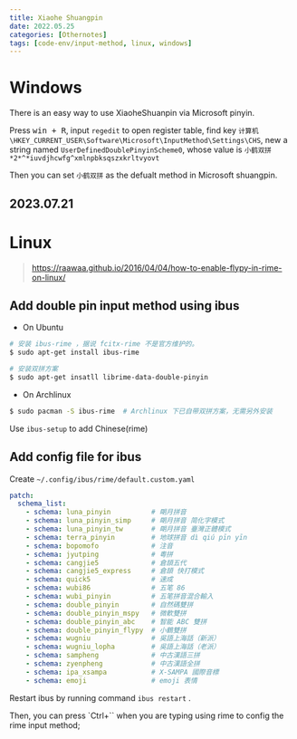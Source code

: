 ```yaml
---
title: Xiaohe Shuangpin
date: 2022.05.25
categories: [Othernotes]
tags: [code-env/input-method, linux, windows]
---
```


# Windows

There is an easy way to use XiaoheShuanpin via Microsoft pinyin.

Press <kbd>win + R</kbd>, input `regedit` to open register table, find key `计算机\HKEY_CURRENT_USER\Software\Microsoft\InputMethod\Settings\CHS`, new a string named `UserDefinedDoublePinyinScheme0`, whose value is `小鹤双拼*2*^*iuvdjhcwfg^xmlnpbksqszxkrltvyovt`

Then you can set `小鹤双拼` as the defualt method in Microsoft shuangpin.

## 2023.07.21

# Linux

> https://raawaa.github.io/2016/04/04/how-to-enable-flypy-in-rime-on-linux/

## Add double pin input method using ibus

- On Ubuntu

```bash
# 安装 ibus-rime ，据说 fcitx-rime 不是官方维护的。
$ sudo apt-get install ibus-rime

# 安装双拼方案
$ sudo apt-get insatll librime-data-double-pinyin
```

- On Archlinux

```bash
$ sudo pacman -S ibus-rime  # Archlinux 下已自带双拼方案，无需另外安装
```

Use `ibus-setup` to add Chinese(rime)

## Add config file for ibus

Create `~/.config/ibus/rime/default.custom.yaml`

```yaml
patch:
  schema_list:
    - schema: luna_pinyin          # 朙月拼音
    - schema: luna_pinyin_simp     # 朙月拼音 简化字模式
    - schema: luna_pinyin_tw       # 朙月拼音 臺灣正體模式
    - schema: terra_pinyin         # 地球拼音 dì qiú pīn yīn
    - schema: bopomofo             # 注音
    - schema: jyutping             # 粵拼
    - schema: cangjie5             # 倉頡五代
    - schema: cangjie5_express     # 倉頡 快打模式
    - schema: quick5               # 速成
    - schema: wubi86               # 五笔 86
    - schema: wubi_pinyin          # 五笔拼音混合輸入
    - schema: double_pinyin        # 自然碼雙拼
    - schema: double_pinyin_mspy   # 微軟雙拼
    - schema: double_pinyin_abc    # 智能 ABC 雙拼
    - schema: double_pinyin_flypy  # 小鶴雙拼
    - schema: wugniu               # 吳語上海話（新派）
    - schema: wugniu_lopha         # 吳語上海話（老派）
    - schema: sampheng             # 中古漢語三拼
    - schema: zyenpheng            # 中古漢語全拼
    - schema: ipa_xsampa           # X-SAMPA 國際音標
    - schema: emoji                # emoji 表情
```

Restart ibus by running command `ibus restart` .

Then, you can press `Ctrl+\`` when you are typing using rime to config the rime input method;
